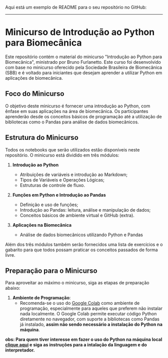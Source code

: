 Aqui está um exemplo de README para o seu repositório no GitHub:

---

# Minicurso de Introdução ao Python para Biomecânica

Este repositório contém o material do minicurso "Introdução ao Python para Biomecânica", ministrado por Bruno
Furlanetto. Este curso foi desenvolvido com base no minicurso oferecido pela Sociedade Brasileira de Biomecânica (SBB) e
é voltado para iniciantes que desejam aprender a utilizar Python em aplicações de biomecânica.

## Foco do Minicurso

O objetivo deste minicurso é fornecer uma introdução ao Python, com ênfase em suas aplicações na área de biomecânica. Os
participantes aprenderão desde os conceitos básicos de programação até a utilização de bibliotecas como o Pandas para
análise de dados biomecânicos.

## Estrutura do Minicurso

Todos os notebooks que serão utilizados estão disponíveis neste repositório. O minicurso está dividido em três módulos:

1. **Introdução ao Python**
    - Atribuições de variáveis e introdução ao Markdown;
    - Tipos de Variáveis e Operações Lógicas;
    - Estruturas de controle de fluxo.

2. **Funções em Python e Introdução ao Pandas**
    - Definição e uso de funções;
    - Introdução ao Pandas: leitura, análise e manipulação de dados;
    - Conceitos básicos de ambiente virtual e GitHub (extra).

3. **Aplicações na Biomecânica**
    - Análise de dados biomecânicos utilizando Python e Pandas

Além dos três módulos também serão fornecidos uma lista de exercícios e o gabarito para que todos possam praticar os
conceitos passados de forma livre.

## Preparação para o Minicurso

Para aproveitar ao máximo o minicurso, siga as etapas de preparação abaixo:

1. **Ambiente de Programação**:
    - Recomenda-se o uso do [Google Colab](https://colab.research.google.com/) como ambiente de programação,
      especialmente para aqueles que preferem não instalar nada localmente. O Google Colab permite executar código
      Python diretamente no navegador, com suporte a bibliotecas como Pandas já instalado, **assim não sendo necessário
      a instalação do Python na máquina**.

**obs: Para quem tiver interesse em fazer o uso do Python na máquina local [clique aqui](https://github.com/BrunoFurlanetto/introducao_python_biomecanica/blob/main/docs/Instalação%20local.md) e siga as instruções para a
intalação da linguagem e do interpretador.**
